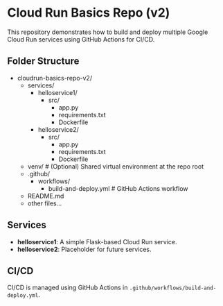 # Cloud Run Basics Repo (v2)

This repository demonstrates how to build and deploy multiple Google Cloud Run services using GitHub Actions for CI/CD.

## Folder Structure

- cloudrun-basics-repo-v2/
  - services/
    - helloservice1/
      - src/
        - app.py
        - requirements.txt
        - Dockerfile
    - helloservice2/
      - src/
        - app.py
        - requirements.txt
        - Dockerfile
  - venv/ # (Optional) Shared virtual environment at the repo root
  - .github/
    - workflows/
      - build-and-deploy.yml # GitHub Actions workflow
  - README.md
  - other files...

## Services

- **helloservice1**: A simple Flask-based Cloud Run service.
- **helloservice2**: Placeholder for future services.

## CI/CD

CI/CD is managed using GitHub Actions in `.github/workflows/build-and-deploy.yml`.